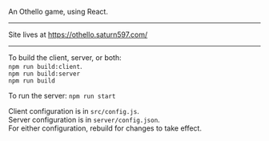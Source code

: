 An Othello game, using React.

---

Site lives at <https://othello.saturn597.com/>

---

To build the client, server, or both:  
`npm run build:client`.  
`npm run build:server`  
`npm run build`  

To run the server:
`npm run start` 

Client configuration is in `src/config.js`.  
Server configuration is in `server/config.json`.  
For either configuration, rebuild for changes to take effect.  
